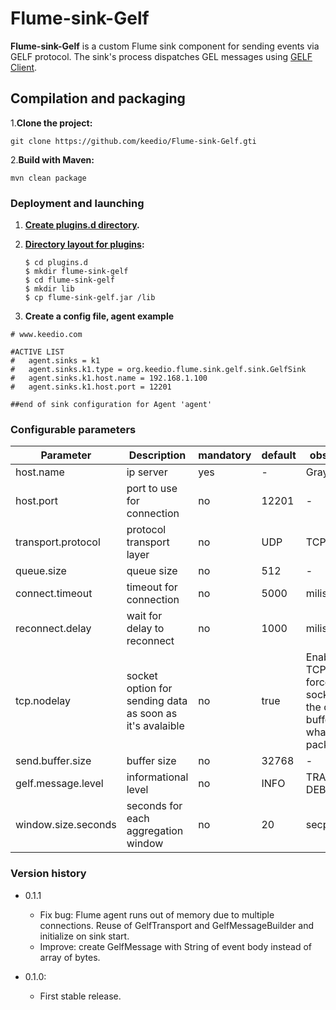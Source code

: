 # Flume-sink-Gelf

**Flume-sink-Gelf**  is a custom Flume sink component for sending events via GELF protocol.
The sink's process dispatches GEL messages using [GELF Client](https://github.com/Graylog2/gelfclient).


## Compilation and packaging
1.**Clone the project:**
```
git clone https://github.com/keedio/Flume-sink-Gelf.gti
```

2.**Build with Maven:**
```
mvn clean package
```

### Deployment and launching ###

1. **[Create plugins.d directory](https://flume.apache.org/FlumeUserGuide.html#the-plugins-d-directory).**
2. **[Directory layout for plugins](https://flume.apache.org/FlumeUserGuide.html#directory-layout-for-plugins):**

    ```
    $ cd plugins.d
    $ mkdir flume-sink-gelf
    $ cd flume-sink-gelf
    $ mkdir lib
    $ cp flume-sink-gelf.jar /lib
     ```

3. **Create a config file, agent example**
````
# www.keedio.com

#ACTIVE LIST
#   agent.sinks = k1
#   agent.sinks.k1.type = org.keedio.flume.sink.gelf.sink.GelfSink
#   agent.sinks.k1.host.name = 192.168.1.100
#   agent.sinks.k1.host.port = 12201

##end of sink configuration for Agent 'agent'
````


### Configurable parameters

|Parameter|Description|mandatory|default|observations|
|------|-----------|---|----|---|
|host.name|ip server |yes|-|Graylog server|
|host.port| port to use for connection|no|12201|-|
|transport.protocol|protocol transport layer|no|UDP|TCP or UDP|
|queue.size|queue size |no|512|-|
|connect.timeout|timeout for connection|no|5000|milisencods|
|reconnect.delay|wait for delay to reconnect|no|1000|milisencods|
|tcp.nodelay|socket option for sending data as soon as it's avalaible|no|true|Enabling TCP_NODELAY forces a socket to send the data in its buffer, whatever the packet size.|
|send.buffer.size| buffer size |no| 32768|-|
|gelf.message.level|informational level |no| INFO|TRACE, DEBUG,...|
|window.size.seconds|seconds for each aggregation window |no| 20|secpmds|

### Version history #####
- 0.1.1
    + Fix bug: Flume agent runs out of memory due to multiple connections. Reuse of GelfTransport and GelfMessageBuilder and initialize on sink start.
    + Improve: create GelfMessage with String of event body instead of array of bytes.

- 0.1.0:
    + First stable release.




